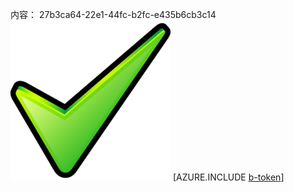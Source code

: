 内容： 27b3ca64-22e1-44fc-b2fc-e435b6cb3c14![图像](5b8a88ef-8928-4f09-999a-6faa522f7c64.png)
[AZURE.INCLUDE [b-token](b8d480a0-cf98-41eb-b2ab-1177c198a585.md)]
